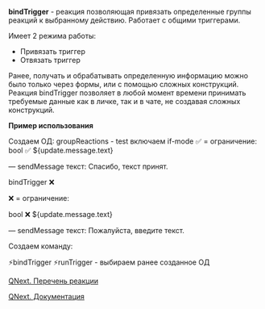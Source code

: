 
**bindTrigger** - реакция позволяющая привязать определенные группы реакций к  выбранному действию. Работает с общими триггерами.

Имеет 2 режима работы:
* Привязать триггер
* Отвязать триггер

Ранее, получать и обрабатывать определенную информацию можно было только через формы, или с помощью сложных конструкций. Реакция bindTrigger  позволяет в любой момент времени принимать требуемые данные как в личке, так и в чате, не создавая сложных конструкций.



**Пример использования**

Создаем ОД:
groupReactions - test
включаем if-mode
✅ = ограничение:
bool ✅ ${update.message.text}

— sendMessage текст: Спасибо, текст принят.

bindTrigger ❌

❌ = ограничение:

bool ❌ ${update.message.text}

— sendMessage текст: Пожалуйста, введите текст.



Создаем команду:

⚡️bindTrigger
⚡️runTrigger - выбираем ранее созданное ОД


[QNext. Перечень реакции](/ph/QNext-admin-reaction-about-05-01)

[QNext. Документация](/ph/QNext-admin-documentation-05-08)

